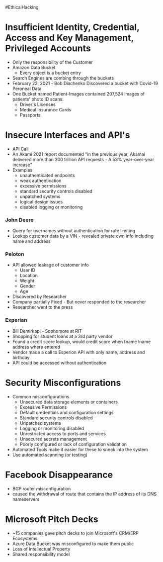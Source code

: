 #EthicalHacking
# Insufficient Identity, Credential, Access and Key Management, Privileged Accounts
- Only the  responsibility of the Customer
- Amazon Data Bucket
	- Every object is a bucket entry
- Search Engines are combing through the buckets
- February 22, 2021 - Bob Diachenko Discovered a bucket with Covid-19 Peroneal Data
- One Bucket named Patient-Images contained 207,524 images of patients' photo ID scans:
	- Driver's Licenses
	- Medical Insurance Cards
	- Passports

# Insecure Interfaces and API's
- API Call 
- An Akami 2021 report documented "in the previous year, Akamai delivered more than 300 trillion API requests - A 53% year-over-year increase"
- Examples
	- unauthenticated endpoints
	- weak authentication
	- excessive permissions
	- standard security controls disabled
	- unpatched systems
	- logical design issues
	- disabled logging or monitoring

### John Deere
- Query for usernames without authentication for rate limiting
- Lookup customer data by a VIN - revealed private own info including name and address

### Peloton
- API allowed leakage of customer info
	- User ID
	- Location
	- Weight
	- Gender
	- Age
- Discovered by Researcher
- Company partially Fixed - But never responded to the researcher
- Researcher went to the press

### Experian
- Bill Demirkapi - Sophomore at RIT
- Shopping for student loans at a 3rd party vendor
- Found a credit score lookup, would credit score when fname lname address where entered
- Vendor made a call to Esperion API with only name, address and birthday
- API could be accessed without authentication

# Security Misconfigurations
- Common misconfigurations
	- Unsecured data storage elements or containers
	- Excessive Permissions
	- Default credentials and configuration settings
	- Standard security controls disabled
	- Unpatched systems
	- Logging or monitoring disabled
	- Unrestricted access to ports and services
	- Unsecured secrets management
	- Poorly configured or lack of configuration validation
- Automated Tools make it easier for these to sneak into the system
- Use automated scanning (or testing)

# Facebook Disappearance
- BGP router misconfiguration
- caused the withdrawal of route that contains the IP address of its DNS nameservers

# Microsoft Pitch Decks
- ~15 companies gave pitch decks to join Microsoft's CRM/ERP Ecosystems
- Azure Data Bucket was misconfigured to make them public
- Loss of Intellectual Property
- Shared responsibility model
